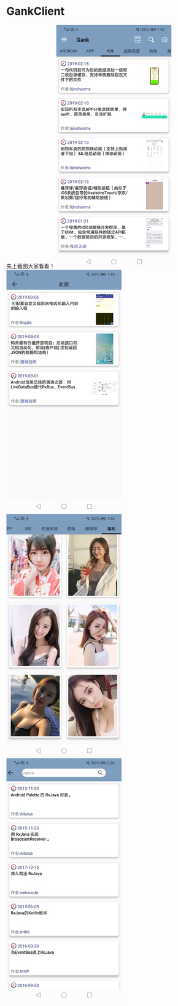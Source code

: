 # GankClient
先上截图大家看看！
![image](https://github.com/youbec/GankClient/blob/master/images/m.jpg)
![image](https://github.com/youbec/GankClient/blob/master/images/3.jpg)
![image](https://github.com/youbec/GankClient/blob/master/images/2.jpg)
![image](https://github.com/youbec/GankClient/blob/master/images/4.jpg)       
      
